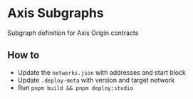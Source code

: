 # Axis Subgraphs

Subgraph definition for Axis Origin contracts

## How to

- Update the `networks.json` with addresses and start block
- Update `.deploy-meta` with version and target network
- Run `pnpm build && pnpm deploy:studio`

